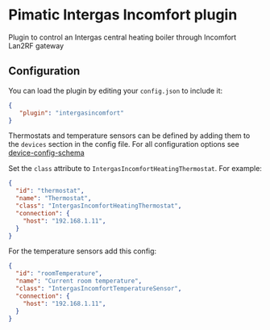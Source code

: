Pimatic Intergas Incomfort plugin
=======================

Plugin to control an Intergas central heating boiler through Incomfort Lan2RF gateway

Configuration
-------------
You can load the plugin by editing your `config.json` to include it:

````json
{ 
   "plugin": "intergasincomfort"
}
````

Thermostats and temperature sensors can be defined by adding them to the `devices` section in the config file.
For all configuration options see [device-config-schema](device-config-schema.coffee)

Set the `class` attribute to `IntergasIncomfortHeatingThermostat`. For example:

```json
{
  "id": "thermostat",
  "name": "Thermostat",
  "class": "IntergasIncomfortHeatingThermostat",
  "connection": {
    "host": "192.168.1.11",
  }
}
```

For the temperature sensors add this config:

```json
{
  "id": "roomTemperature",
  "name": "Current room temperature",
  "class": "IntergasIncomfortTemperatureSensor",
  "connection": {
    "host": "192.168.1.11",
  }
}
```
